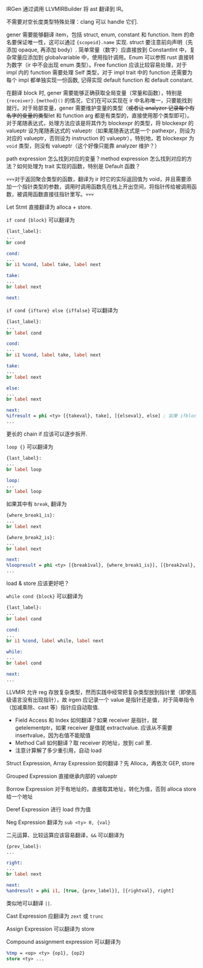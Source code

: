 IRGen 通过调用 LLVMIRBuilder 将 ast 翻译到 IR。

不需要对空长度类型特殊处理：clang 可以 handle 它们. 
<!-- gener 要对空长度类型 (使用 `E` 指代) 特殊处理，这具体包括 `()`, `struct{}`, `[ty; 0]`, `enum{}`, `struct {E,E,...}`, `[E; num]`, `!`. 空长度类型不出现在 ir 中，使用 `void` 代替，在 struct 中出现则直接删去那一项（注意其余项下标的改变）. 空长度 struct 和 enum 直接也不进行定义. -->

gener 需要能够翻译 item，包括 struct, enum, constant 和 function. Item 的命名要保证唯一性，这可以通过 `{scopeid}.name` 实现. struct 要注意前向声明（先添加 opaque, 再添加 body）. 简单常量（数字）应直接放到 ConstantInt 中，复杂常量应添加到 globalvariable 中，使用指针调用。Enum 可以参照 rust 直接转为数字（ir 中不会出现 enum 类型）。Free function 应该比较容易处理，对于 impl 内的 function 需要处理 Self 类型，对于 impl trait 中的 function 还需要为每个 impl 都单独实现一份函数, 记得实现 default function 和 default constant.

在翻译 block 时, gener 需要能够正确获取全局变量（常量和函数），特别是 `{receiver}.{method}()` 的情况，它们在可以实现在 ir 中名称唯一，只要能找到就行。对于局部变量，gener 需要维护变量的类型（~~或者让 analyzer 记录每个有名字的变量的类型~~let 和 function arg 都是有类型的，直接使用那个类型即可）。对于尾随表达式，处理方法应该是将其作为 blockexpr 的类型，将 blockexpr 的 valueptr 设为尾随表达式的 valueptr（如果尾随表达式是一个 pathexpr，则设为对应的 valueptr，否则设为 instruction 的 valueptr），特别地，若 blockexpr 为 `void` 类型，则没有 valueptr（这个好像只能靠 analyzer 维护？）

path expression 怎么找到对应的变量？method expression 怎么找到对应的方法？如何处理为 trait 实现的函数，特别是 Default 函数？

💀💀💀对于返回聚合类型的函数，翻译为 ir 时它的实际返回值为 void，并且需要添加一个指针类型的参数，调用时调用函数先在栈上开出空间，将指针传给被调用函数，被调用函数直接往指针里写。💀💀💀

Let Stmt 直接翻译为 alloca + store.

`if cond {block}` 可以翻译为
```llvm 
{last_label}:
...
br cond

cond:
...
br i1 %cond, label take, label next

take:
...
br label next

next:
```

`if cond {ifture} else {iffalse}` 可以翻译为 
```llvm 
{last_label}:
...
br label cond

cond:
...
br i1 %cond, label take, label next

take:
...
br label next

else:
...
br label next

next:
%ifresult = phi <ty> [{takeval}, take], [{elseval}, else] ; 如果 ifblock 类型不为 void 
...
```

更长的 chain if 应该可以逐步拆开.

`loop {}` 可以翻译为 
```llvm 
{last_label}:
...
br label loop

loop:
...
br label loop
```
如果其中有 `break`, 翻译为 
```llvm
{where_break1_is}:
...
br label next

{where_break2_is}:
...
br label next

next:
%loopresult = phi <ty> [{break1val}, {where_break1_is}], [{break2val}, where_break2_is] ; 如果 loop 类型不为 void 
...
``` 
load & store 应该更好吧？

`while cond {block}` 可以翻译为 
```llvm 
{last_label}:
...
br label cond

cond:
...
br i1 %cond, label while, label next

while:
...
br label cond

next:
...
```

LLVMIR 允许 reg 存放复杂类型，然而实践中经常把复杂类型放到指针里（即使高级语言没有出现指针），故 irgen 应记录一个 value 是指针还是值，对于简单指令（加减乘除、cast 等）指针应自动取值.

- Field Access 和 Index 如何翻译？如果 receiver 是指针，就 getelementptr，如果 receiver 是值就 extractvalue. 应该从不需要 insertvalue，因为右值不能赋值
- Method Call 如何翻译？取 receiver 的地址，放到 call 里.
- 注意计算解了多少重引用，自动 load

Struct Expression, Array Expression 如何翻译？先 Alloca，再依次 GEP, store

Grouped Expression 直接继承内部的 valueptr

Borrow Expression 对于有地址的，直接取其地址，转化为值，否则 alloca store 给一个地址

Deref Expression 进行 load 作为值

Neg Expression 翻译为 `sub <ty> 0, {val}`

二元运算、比较运算应该容易翻译，`&&` 可以翻译为 
```llvm 
{prev_label}:
...

right:
...
br label next

next:
%andresult = phi i1, [true, {prev_label}], [{rightval}, right]
``` 
类似地可以翻译 `||`.

Cast Expression 应翻译为 `zext` 或 `trunc`

Assign Expression 可以翻译为 store

Compound assignment expression 可以翻译为 
```llvm 
%tmp = <op> <ty> {op1}, {op2}
store <ty> ...
```

